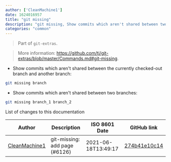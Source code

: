 ```yaml
---
author: ['CleanMachine1']
date: 1624016957
title: "git missing"
description: "git missing, Show commits which aren't shared between two branches."
categories: "common"
---
```

> Part of `git-extras`.

> More information: <https://github.com/tj/git-extras/blob/master/Commands.md#git-missing>.

- Show commits which aren't shared between the currently checked-out branch and another branch:

```bash
git missing branch
```

- Show commits which aren't shared between two branches:

```bash
git missing branch_1 branch_2
```
List of changes to this documentation


Author | Description | ISO 8601 Date | GitHub link
------|-----|-----|-----
[CleanMachine1](mailto:78213164+CleanMachine1@users.noreply.github.com) | git-missing: add page (#6126) | 2021-06-18T13:49:17 | [274b41e10c14](https://github.com/tldr-pages/tldr/commit/274b41e10c14d9b786c03c1a8023b26b1a172b7d)

